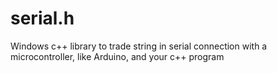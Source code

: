 # serial.h
Windows c++ library to trade string in serial connection with a microcontroller, like Arduino, and your c++ program
